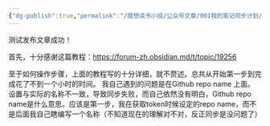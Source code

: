 ```yaml
---
{"dg-publish":true,"permalink":"/理想读书小组/公众号文章/001我的笔记同步计划/"}
---
```


测试发布文章成功！

首先，十分感谢这篇教程：https://forum-zh.obsidian.md/t/topic/19256

至于如何操作步骤，上面的教程写的十分详细，就不赘述。总共从开始第一步到完成花了不到一个小时的时间。
我自己遇到的问题是在Github repo name 上面。设置与实际的名称不一致，导致同步失败，而自己依然没有明白，Github repo name是什么意思。应该是第一步，我在获取token时候设定的repo name，而不是后面我自己瞎编写一个名称（不知道现在的理解对不对，反正同步是没问题了）